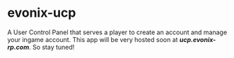 # evonix-ucp
A User Control Panel that serves a player to create an account and manage your ingame account. This app will be very hosted soon at ***ucp.evonix-rp.com***. So stay tuned!
